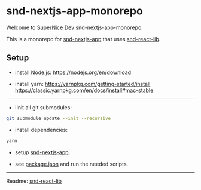 # snd-nextjs-app-monorepo

Welcome to [SuperNice Dev](https://www.supernice-dev.com/en) snd-nextjs-app-monorepo.

This is a monorepo for [snd-nextjs-app](https://github.com/SuperNiceDev/snd-nextjs-app) that uses [snd-react-lib](https://github.com/SuperNiceDev/snd-react-lib).

## Setup

- install Node.js:
https://nodejs.org/en/download

- install yarn:
https://yarnpkg.com/getting-started/install
https://classic.yarnpkg.com/en/docs/install#mac-stable

---

- iInit all git submodules:
```sh
git submodule update --init --recursive
```

- install dependencies:
```sh
yarn
```

- setup [snd-nextjs-app](./src/apps/snd-nextjs-app/README.md).

- see [package.json](./package.json) and run the needed scripts.

---

Readme:
[snd-react-lib](./src/packages/snd-react-lib/README.md)

